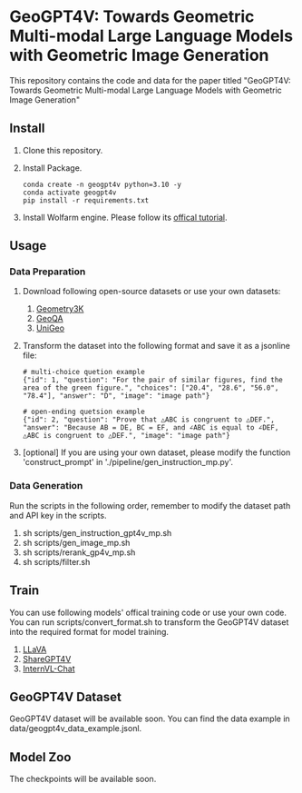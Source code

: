 # GeoGPT4V: Towards Geometric Multi-modal Large Language Models with Geometric Image Generation

This repository contains the code and data for the paper titled "GeoGPT4V: Towards Geometric Multi-modal Large Language Models with Geometric Image Generation"


## Install

1. Clone this repository.

2. Install Package.

   ```shell
   conda create -n geogpt4v python=3.10 -y
   conda activate geogpt4v
   pip install -r requirements.txt
   ```

3. Install Wolfarm engine. Please follow its [offical tutorial](https://support.wolfram.com/45743).

## Usage

### Data Preparation

1. Download following open-source datasets or use your own datasets:

   1. [Geometry3K](https://lupantech.github.io/inter-gps/)
   2. [GeoQA](https://github.com/chen-judge/GeoQA)
   3. [UniGeo](https://github.com/chen-judge/UniGeo)

2. Transform the dataset into the following format and save it as a jsonline file:

   ```
   # multi-choice quetion example
   {"id": 1, "question": "For the pair of similar figures, find the area of the green figure.", "choices": ["20.4", "28.6", "56.0", "78.4"], "answer": "D", "image": "image path"}
   
   # open-ending quetsion example
   {"id": 2, "question": "Prove that △ABC is congruent to △DEF.", "answer": "Because AB = DE, BC = EF, and ∠ABC is equal to ∠DEF, △ABC is congruent to △DEF.", "image": "image path"}
   ```

3. [optional] If you are using your own dataset, please modify the function 'construct_prompt'  in './pipeline/gen_instruction_mp.py'.

### Data Generation

Run the scripts in the following order, remember to modify the dataset path and API key in the scripts.

1. sh scripts/gen_instruction_gpt4v_mp.sh
2. sh scripts/gen_image_mp.sh
3. sh scripts/rerank_gp4v_mp.sh
4. sh scripts/filter.sh

## Train

You can use following models' offical training code or use your own code. You can run scripts/convert_format.sh to transform the GeoGPT4V dataset into the required format for model training.

1. [LLaVA](https://github.com/haotian-liu/LLaVA)
2. [ShareGPT4V](https://sharegpt4v.github.io/)
3. [InternVL-Chat](https://github.com/OpenGVLab/InternVL)

## GeoGPT4V Dataset

GeoGPT4V dataset will be available soon.
You can find the data example in data/geogpt4v_data_example.jsonl.

## Model Zoo

The checkpoints will be available soon.
